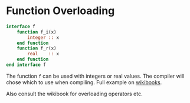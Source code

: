 # Function Overloading

```fortran
interface f
    function f_i(x)
        integer :: x
    end function
    function f_r(x)
        real    :: x
    end function
end interface f
```

The function `f` can be used with integers or real values. The compiler will chose which to use when compiling. Full example on [wikibooks](https://en.wikibooks.org/wiki/Fortran/language_extensions).

Also consult the wikibook for overloading operators etc.
